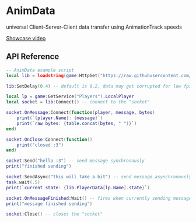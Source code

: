 # AnimData
universal Client-Server-Client data transfer using AnimationTrack speeds

[Showcase video](https://gyazo.com/56c634d9cc5494cb8596802a4439b3a3)

## API Reference 

```lua
-- AnimData example script
local lib = loadstring(game:HttpGet("https://raw.githubusercontent.com/someunknowndude/AnimData/refs/heads/main/AnimData.lua"))()

lib:SetDelay(0.4) -- default is 0.2, data may get corrupted for low fps users if this is set to low values. set to .4-.5 if this happens to you

local lp = game:GetService("Players").LocalPlayer
local socket = lib:Connect() -- connect to the "socket"

socket.OnMessage:Connect(function(player, message, bytes)
	print(`{player.Name}: {message}`)
	print(`raw bytes: {table.concat(bytes, " ")}`)
end)

socket.OnClose:Connect(function()
	print("closed :3")
end)

socket:Send("hello :3") -- send message synchronously
print("finished sending")

socket:SendAsync("this will take a bit") -- send message asynchronously
task.wait(.5)
print(`current state: {lib.PlayerData[lp.Name].state}`)

socket.OnMessageFinished:Wait() -- fires when currently sending message is done sending
print("message finished sending")

socket:Close() -- closes the "socket"
```

